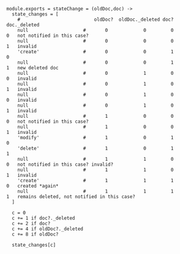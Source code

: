     module.exports = stateChange = (oldDoc,doc) ->
      state_changes = [
        #                           oldDoc?  oldDoc._deleted doc? doc._deleted
        null                    #       0             0         0            0   not notified in this case?
        null                    #       0             0         0            1   invalid
        'create'                #       0             0         1            0
        null                    #       0             0         1            1   new deleted doc
        null                    #       0             1         0            0   invalid
        null                    #       0             1         0            1   invalid
        null                    #       0             1         0            0   invalid
        null                    #       0             1         0            1   invalid
        null                    #       1             0         0            0   not notified in this case?
        null                    #       1             0         0            1   invalid
        'modify'                #       1             0         1            0
        'delete'                #       1             0         1            1
        null                    #       1             1         0            0   not notified in this case? invalid?
        null                    #       1             1         0            1   invalid
        'create'                #       1             1         1            0   created *again*
        null                    #       1             1         1            1   remains deleted, not notified in this case?
      ]

      c = 0
      c += 1 if doc?._deleted
      c += 2 if doc?
      c += 4 if oldDoc?._deleted
      c += 8 if oldDoc?

      state_changes[c]
